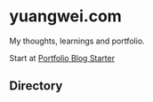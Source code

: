 # yuangwei.com

My thoughts, learnings and portfolio.

Start at [Portfolio Blog Starter](https://github.com/vercel/examples/tree/main/solutions/blog)

## Directory
